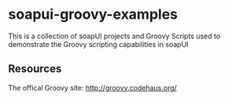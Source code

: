 soapui-groovy-examples
======================

This is a collection of soapUI projects and Groovy Scripts used to demonstrate the Groovy scripting capabilities in soapUI

## Resources
The offical Groovy site: http://groovy.codehaus.org/